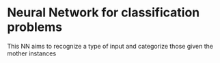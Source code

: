 # Neural Network for classification problems

This NN aims to recognize a type of input and categorize those given the mother instances 